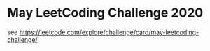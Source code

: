 # May LeetCoding Challenge 2020
see https://leetcode.com/explore/challenge/card/may-leetcoding-challenge/
